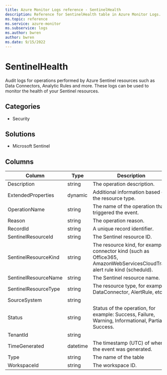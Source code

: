```yaml
---
title: Azure Monitor Logs reference - SentinelHealth
description: Reference for SentinelHealth table in Azure Monitor Logs.
ms.topic: reference
ms.service: azure-monitor
ms.subservice: logs
ms.author: bwren
author: bwren
ms.date: 9/15/2022
---
```


# SentinelHealth

 Audit logs for operations performed by Azure Sentinel resources such as Data Connectors, Analytic Rules and more. These logs can be used to monitor the health of your Sentinel resources.

## Categories

- Security
## Solutions

- Microsoft Sentinel




## Columns

| Column | Type | Description |
| --- | --- | --- |
| Description | string | The operation description. |
| ExtendedProperties | dynamic | Additional information based on the resource type. |
| OperationName | string | The name of the operation that triggered the event. |
| Reason | string | The operation reason. |
| RecordId | string | A unique record identifier. |
| SentinelResourceId | string | The Sentinel resource ID. |
| SentinelResourceKind | string | The resource kind, for example: connector kind (such as Office365, AmazonWebServicesCloudTrail), alert rule kind (scheduld). |
| SentinelResourceName | string | The Sentinel resource name. |
| SentinelResourceType | string | The resource type, for example: DataConnector, AlertRule, etc. |
| SourceSystem | string |  |
| Status | string | Status of the operation, for example: Success, Failure, Warning, Informational, Partial Success. |
| TenantId | string |  |
| TimeGenerated | datetime | The timestamp (UTC) of when the event was generated. |
| Type | string | The name of the table |
| WorkspaceId | string | The workspace ID. |
